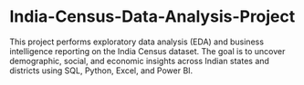 # India-Census-Data-Analysis-Project
This project performs exploratory data analysis (EDA) and business intelligence reporting on the India Census dataset. The goal is to uncover demographic, social, and economic insights across Indian states and districts using SQL, Python, Excel, and Power BI.
